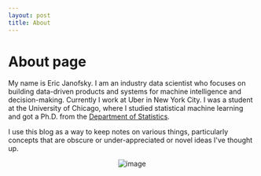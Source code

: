 ```yaml
---
layout: post
title: About
---
```

# About page

My name is Eric Janofsky. I am an industry data scientist who focuses on building data-driven products and systems for machine intelligence and decision-making. Currently I work at Uber in New York City. I was a student at the University of Chicago, where I studied statistical machine learning and got a Ph.D. from the <a href="http://www.stat.uchicago.edu">Department of Statistics</a>. 

I use this blog as a way to keep notes on various things, particularly concepts that are obscure or under-appreciated or novel ideas I've thought up.

<center>
	
<figure data-orig-width="662" data-orig-height="397" class="tmblr-full"><img src="https://66.media.tumblr.com/ddb08c9e01e60afcc9248ef2c456aeab/tumblr_inline_o1kqs42uE91tlyjch_500.jpg" alt="image" data-orig-width="662" data-orig-height="397"/></figure>
</center>